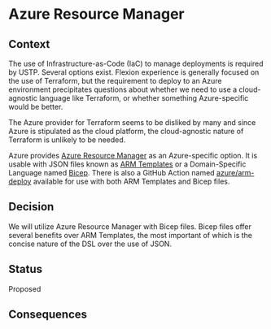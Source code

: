 # Azure Resource Manager

## Context

The use of Infrastructure-as-Code (IaC) to manage deployments is required by USTP. Several options exist. Flexion experience is generally focused on the use of Terraform, but the requirement to deploy to an Azure environment precipitates questions about whether we need to use a cloud-agnostic language like Terraform, or whether something Azure-specific would be better.

The Azure provider for Terraform seems to be disliked by many and since Azure is stipulated as the cloud platform, the cloud-agnostic nature of Terraform is unlikely to be needed.

Azure provides [Azure Resource Manager](https://learn.microsoft.com/en-us/azure/azure-resource-manager/management/overview) as an Azure-specific option. It is usable with JSON files known as [ARM Templates](https://learn.microsoft.com/en-us/azure/azure-resource-manager/templates/overview) or a Domain-Specific Language named [Bicep](https://learn.microsoft.com/en-us/azure/azure-resource-manager/bicep/overview?tabs=bicep). There is also a GitHub Action named [azure/arm-deploy](https://github.com/Azure/arm-deploy) available for use with both ARM Templates and Bicep files.

## Decision

We will utilize Azure Resource Manager with Bicep files. Bicep files offer several benefits over ARM Templates, the most important of which is the concise nature of the DSL over the use of JSON.

## Status

Proposed

## Consequences
